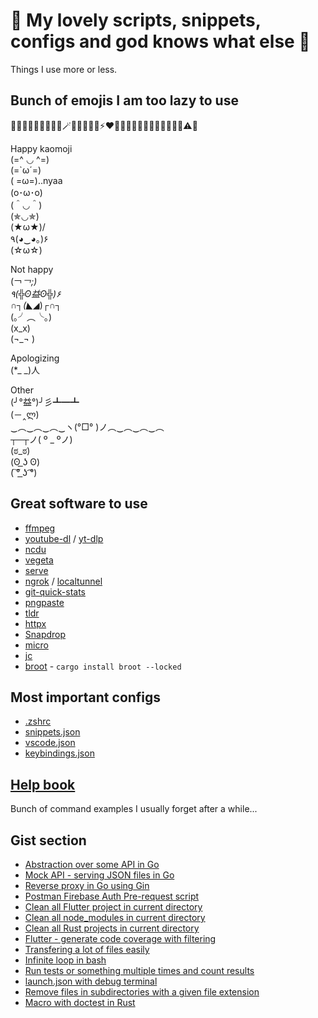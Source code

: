 # 🎉 My lovely scripts, snippets, configs and god knows what else 🎉
Things I use more or less.

## Bunch of emojis I am too lazy to use
💛✨😅🫡🚀💀✨😼😎🪄🇵🇱🔥🎉🐷⚡️❤️🤖👋🤔🦀😼🍻💙🧪🧠✅🚨❌⚠️🚩

Happy kaomoji    
(=^ ◡ ^=)     
(=`ω´=)     
( =ω=)..nyaa     
(o･ω･o)     
(＾◡＾)     
(✯◡✯)     
\(★ω★)/   
٩(◕‿◕｡)۶    
(☆ω☆)     

Not happy   
(￢_￢;)    
٩(╬ʘ益ʘ╬)۶    
∩┐(◣_◢)┌∩┐     
(｡╯︵╰｡)     
(x_x)    
(¬_¬ )   

Apologizing    
(*_ _)人    

Other   
(╯°益°)╯彡┻━┻	   
(－‸ლ)	
‿︵‿︵‿︵‿ヽ(°□° )ノ︵‿︵‿︵‿︵	   
┬─┬ノ( º _ ºノ)	    
(ಠ_ಠ)	   
(ʘ ͟ʖ ʘ)     
( ͠° ͟ʖ ͡°)	   

## Great software to use
- [ffmpeg](https://www.ffmpeg.org)
- [youtube-dl](https://rg3.github.io/youtube-dl/) / [yt-dlp](https://github.com/yt-dlp/yt-dlp)
- [ncdu](https://dev.yorhel.nl/ncdu)
- [vegeta](https://github.com/tsenart/vegeta)
- [serve](https://github.com/vercel/serve)
- [ngrok](https://ngrok.com/) / [localtunnel](https://github.com/localtunnel/localtunnel)
- [git-quick-stats](https://github.com/arzzen/git-quick-stats)
- [pngpaste](https://github.com/jcsalterego/pngpaste)
- [tldr](https://tldr.ostera.io/)
- [httpx](https://github.com/encode/httpx/)
- [Snapdrop](https://snapdrop.net)
- [micro](https://github.com/zyedidia/micro)
- [jc](https://github.com/kellyjonbrazil/jc)
- [broot](https://dystroy.org/broot) - `cargo install broot --locked`

## Most important configs
- [.zshrc](https://github.com/pr0gramista/godlike-scripts/blob/master/configs/.zshrc)
- [snippets.json](https://github.com/pr0gramista/godlike-scripts/blob/master/configs/snippets.json)
- [vscode.json](https://github.com/pr0gramista/godlike-scripts/blob/master/configs/vscode.json)
- [keybindings.json](https://github.com/pr0gramista/godlike-scripts/blob/master/configs/keybindings.json)

## [Help book](https://github.com/pr0gramista/godlike-scripts/tree/master/help_book)
Bunch of command examples I usually forget after a while...

## Gist section
- [Abstraction over some API in Go](https://gist.github.com/pr0gramista/ad508abcaeccc4a00051e607897ea6e7)
- [Mock API - serving JSON files in Go](https://gist.github.com/pr0gramista/69f01e2c720ecf2955bba239218c0f8d)
- [Reverse proxy in Go using Gin](https://gist.github.com/pr0gramista/967836d17c7019c0556ee61dd6a9d5ca)
- [Postman Firebase Auth Pre-request script](https://gist.github.com/pr0gramista/0b3060221e558f1875dbb6d569baa89e)
- [Clean all Flutter project in current directory](https://gist.github.com/pr0gramista/5a0c66de6585a75ec06aadcd837e65e8)
- [Clean all node_modules in current directory](https://gist.github.com/pr0gramista/b883fb45011e72daa35a92640860f33d)
- [Clean all Rust projects in current directory](https://gist.github.com/pr0gramista/1baca0d56850f3a336c3799736a6ca79)
- [Flutter - generate code coverage with filtering](https://gist.github.com/pr0gramista/e6d19eb26dbbf39c82f500f7a7df052f)
- [Transfering a lot of files easily](https://gist.github.com/pr0gramista/081ed0079dde7c338bc55b23f9202fbf)
- [Infinite loop in bash](https://gist.github.com/pr0gramista/98fdad7535b9055b8405fa85463d199e)
- [Run tests or something multiple times and count results](https://gist.github.com/pr0gramista/7c47bcca33d7de21d974a7846744d70e)
- [launch.json with debug terminal](https://gist.github.com/pr0gramista/8b6fc5172f81f9c2edac2223f0f79237)
- [Remove files in subdirectories with a given file extension](https://gist.github.com/pr0gramista/7b94eb505449f1d6ecfea24f38cf17ef)
- [Macro with doctest in Rust](https://gist.github.com/pr0gramista/a07ef4c0ba7567d9a7b440705587684f)
